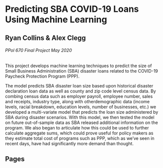 # Predicting SBA COVID-19 Loans Using Machine Learning
## Ryan Collins & Alex Clegg
###### PPol 670 Final Project May 2020

This project develops machine learning techniques to predict the size of Small Business Administration (SBA) disaster
loans related to the COVID-19 Paycheck Protection Program (PPP).

The model predicts SBA disaster loan size based upon historical disaster declaration loan data as well as county and 
zip code level census data. By combing census data such as employer payroll, employee number, sales and receipts, 
industry type, along with otherdemographic data (income levels, racial breakdown, education levels, number of businesses, 
etc.) we developed a multi-variate model that predicts the loan size administered by SBA during disaster scenarios. 
With this model, we then tested the model on future out-of-sample data as SBA released additional information on the program. 
We also began to articulate how this could be used to further calculate aggregate sums, which could prove
useful for policy makers as they estimate total cost of programs such as PPP, which as we’ve seen in recent
days, have had significantly more demand than thought.

## Pages


